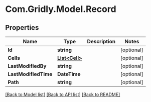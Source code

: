 
# Com.Gridly.Model.Record

## Properties

Name | Type | Description | Notes
------------ | ------------- | ------------- | -------------
**Id** | **string** |  | [optional] 
**Cells** | [**List&lt;Cell&gt;**](Cell.md) |  | [optional] 
**LastModifiedBy** | **string** |  | [optional] 
**LastModifiedTime** | **DateTime** |  | [optional] 
**Path** | **string** |  | [optional] 

[[Back to Model list]](../README.md#documentation-for-models)
[[Back to API list]](../README.md#documentation-for-api-endpoints)
[[Back to README]](../README.md)

